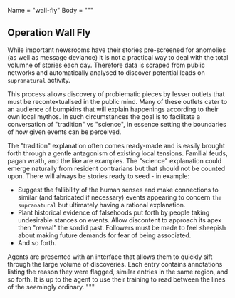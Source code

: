 Name = "wall-fly"
Body = """
## Operation Wall Fly

While important newsrooms have their stories pre-screened for anomolies (as well as message deviance) it is not a practical way to deal with the total volumne of stories each day. Therefore data is scraped from public networks and automatically analysed to discover potential leads on `supranatural` activity.

This process allows discovery of problematic pieces by lesser outlets that must be recontextualised in the public mind. Many of these outlets cater to an audience of bumpkins that will explain happenings according to their own local mythos. In such circumstances the goal is to facilitate a conversation of "tradition" vs "science", in essence setting the boundaries of how given events can be perceived.

The "tradition" explanation often comes ready-made and is easily brought forth through a gentle antagonism of existing local tensions. Familial feuds, pagan wrath, and the like are examples. The "science" explanation could emerge naturally from resident contrarians but that should not be counted upon. There will always be stories ready to seed - in example:

* Suggest the fallibility of the human senses and make connections to similar (and fabricated if necessary) events appearing to concern `the supranatural` but ultimately having a rational explanation.
* Plant historical evidence of falsehoods put forth by people taking undesirable stances on events. Allow discontent to approach its apex then "reveal" the sordid past. Followers must be made to feel sheepish about making future demands for fear of being associated.
* And so forth.

Agents are presented with an interface that allows them to quickly sift through the large volume of discoveries. Each entry contains annotations listing the reason they were flagged, similar entries in the same region, and so forth. It is up to the agent to use their training to read between the lines of the seemingly ordinary.
"""